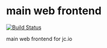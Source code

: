 # main web frontend

[![Build Status](https://travis-ci.org/jamesclonk-io/jcio-frontend.svg)](https://travis-ci.org/jamesclonk-io/jcio-frontend)

main web frontend for jc.io
